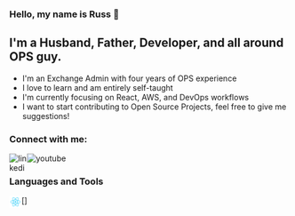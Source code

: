### Hello, my name is Russ :wave:

## I'm a Husband, Father, Developer, and all around OPS guy.
- I'm an Exchange Admin with four years of OPS experience
- I love to learn and am entirely self-taught
- I'm currently focusing on React, AWS, and DevOps workflows
- I want to start contributing to Open Source Projects, feel free to give me suggestions!

### Connect with me:


<img align="left" alt="linkedin" height="32" width="32" scr="https://cdn.jsdelivr.net/npm/simple-icons@v5/icons/linkedin.svg">
<img align="left" alt="youtube" src="https://unpklg.com/simple-icons@v5/icons/youtube.svg" />

<br />

### Languages and Tools

[<img align="left" alt="medium" width="22px" src="https://raw.githubusercontent.com/github/explore/80688e429a7d4ef2fca1e82350fe8e3517d3494d/topics/react/react.png?sanitize=true">]
<br />
<br />

[LinkedIn]:  https://www.linkedin.com/in/russ-carroll-20a53719a
